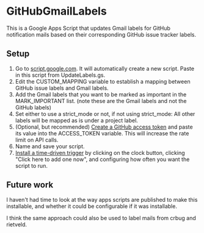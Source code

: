 # GitHubGmailLabels
This is a Google Apps Script that updates Gmail labels for GitHub notification mails based on their corresponding GitHub issue tracker labels.

## Setup
1. Go to [script.google.com](https://script.google.com). It will automatically create a new script. Paste in this script from UpdateLabels.gs.
2. Edit the CUSTOM_MAPPING variable to establish a mapping between GitHub issue labels and Gmail labels.
3. Add the Gmail labels that you want to be marked as important in the MARK_IMPORTANT list. (note these are the Gmail labels and not the GitHub labels)
4. Set either to use a strict_mode or not, if not using strict_mode: All other labels will be mapped as is under a project label.
5. (Optional, but recommended) [Create a GitHub access token](https://github.com/settings/tokens/new) and paste its value into the ACCESS_TOKEN variable. This will increase the rate limit on API calls.
6. Name and save your script.
7. [Install a time-driven trigger](https://developers.google.com/apps-script/guides/triggers/installable#managing_triggers_manually) by clicking on the clock button, clicking "Click here to add one now", and configuring how often you want the script to run.

## Future work
I haven't had time to look at the way apps scripts are published to make this installable, and whether it could be configurable if it was installable.

I think the same approach could also be used to label mails from crbug and rietveld.

